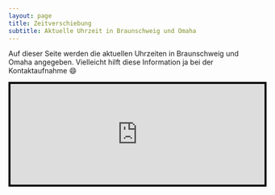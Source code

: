 ```yaml
---
layout: page
title: Zeitverschiebung
subtitle: Aktuelle Uhrzeit in Braunschweig und Omaha
---
```


Auf dieser Seite werden die aktuellen Uhrzeiten in Braunschweig und Omaha angegeben. Vielleicht hilft diese Information ja bei der Kontaktaufnahme 😄

<center>
 <iframe src="https://eloisius.github.io/timewidget.html" title="Weltuhren" onload='javascript:(function(o){o.style.height=o.contentWindow.document.body.scrollHeight+"px";}(this));' style="height:200px;width:100%;border:4px solid black;overflow:hidden;"></iframe>
</center>